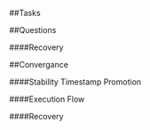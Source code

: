 ##Tasks


##Questions


####Recovery


##Convergance

####Stability Timestamp Promotion

####Execution Flow

####Recovery


